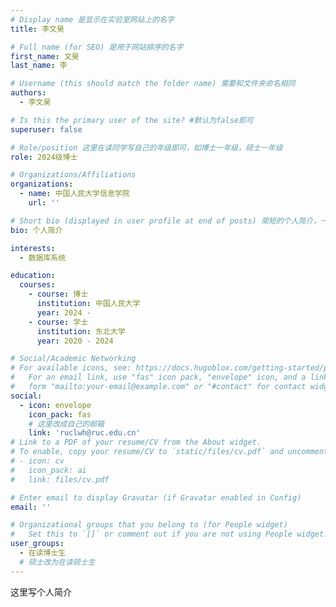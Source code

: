 ```yaml
---
# Display name 是显示在实验室网站上的名字
title: 李文昊

# Full name (for SEO) 是用于网站排序的名字
first_name: 文昊
last_name: 李

# Username (this should match the folder name) 需要和文件夹命名相同
authors:
  - 李文昊

# Is this the primary user of the site? #默认为false即可
superuser: false

# Role/position 这里在读同学写自己的年级即可，如博士一年级，硕士一年级
role: 2024级博士

# Organizations/Affiliations
organizations:
  - name: 中国人民大学信息学院
    url: ''

# Short bio (displayed in user profile at end of posts) 简短的个人简介，一两句话即可
bio: 个人简介

interests:
  - 数据库系统

education:
  courses:
    - course: 博士
      institution: 中国人民大学
      year: 2024 - 
    - course: 学士
      institution: 东北大学
      year: 2020 - 2024

# Social/Academic Networking
# For available icons, see: https://docs.hugoblox.com/getting-started/page-builder/#icons
#   For an email link, use "fas" icon pack, "envelope" icon, and a link in the
#   form "mailto:your-email@example.com" or "#contact" for contact widget.
social:
  - icon: envelope
    icon_pack: fas
    # 这里改成自己的邮箱
    link: 'ruclwh@ruc.edu.cn'
# Link to a PDF of your resume/CV from the About widget.
# To enable, copy your resume/CV to `static/files/cv.pdf` and uncomment the lines below.
# - icon: cv
#   icon_pack: ai
#   link: files/cv.pdf

# Enter email to display Gravatar (if Gravatar enabled in Config)
email: ''

# Organizational groups that you belong to (for People widget)
#   Set this to `[]` or comment out if you are not using People widget.
user_groups:
  - 在读博士生
  # 硕士改为在读硕士生
---
```


这里写个人简介